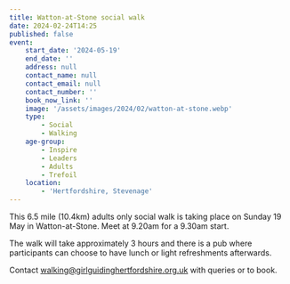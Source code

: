 ```yaml
---
title: Watton-at-Stone social walk
date: 2024-02-24T14:25
published: false
event:
    start_date: '2024-05-19'
    end_date: ''
    address: null
    contact_name: null
    contact_email: null
    contact_number: ''
    book_now_link: ''
    image: '/assets/images/2024/02/watton-at-stone.webp'
    type:
        - Social
        - Walking
    age-group:
        - Inspire
        - Leaders
        - Adults
        - Trefoil
    location:
        - 'Hertfordshire, Stevenage'
---
```

This 6.5 mile (10.4km) adults only social walk is taking place on Sunday 19 May in Watton-at-Stone. Meet at 9.20am for a 9.30am start.

The walk will take approximately 3 hours and there is a pub where participants can choose to have lunch or light refreshments afterwards.

Contact <walking@girlguidinghertfordshire.org.uk> with queries or to book.
